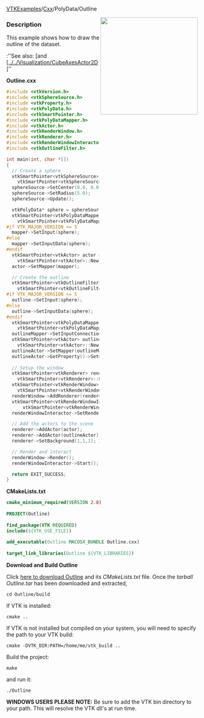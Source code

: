 [VTKExamples](/index/)/[Cxx](/Cxx)/PolyData/Outline

<img align="right" src="https://github.com/lorensen/VTKExamples/blob/gh-pages/Testing/Baseline/PolyData/TestOutline.png?raw=true" width="256" />

### Description
This example shows how to draw the outline of the dataset.

:''See also: [and [[../../Visualization/CubeAxesActor2D]]([../../Utilities/BoundingBox]])''

**Outline.cxx**
```c++
#include <vtkVersion.h>
#include <vtkSphereSource.h>
#include <vtkProperty.h>
#include <vtkPolyData.h>
#include <vtkSmartPointer.h>
#include <vtkPolyDataMapper.h>
#include <vtkActor.h>
#include <vtkRenderWindow.h>
#include <vtkRenderer.h>
#include <vtkRenderWindowInteractor.h>
#include <vtkOutlineFilter.h>

int main(int, char *[])
{
  // Create a sphere
  vtkSmartPointer<vtkSphereSource> sphereSource = 
    vtkSmartPointer<vtkSphereSource>::New();
  sphereSource->SetCenter(0.0, 0.0, 0.0);
  sphereSource->SetRadius(5.0);
  sphereSource->Update();

  vtkPolyData* sphere = sphereSource->GetOutput();
  vtkSmartPointer<vtkPolyDataMapper> mapper = 
    vtkSmartPointer<vtkPolyDataMapper>::New();
#if VTK_MAJOR_VERSION <= 5
  mapper->SetInput(sphere);
#else
  mapper->SetInputData(sphere);
#endif
  vtkSmartPointer<vtkActor> actor = 
    vtkSmartPointer<vtkActor>::New();
  actor->SetMapper(mapper);

  // Create the outline
  vtkSmartPointer<vtkOutlineFilter> outline = 
    vtkSmartPointer<vtkOutlineFilter>::New();
#if VTK_MAJOR_VERSION <= 5
  outline->SetInput(sphere);
#else
  outline->SetInputData(sphere);
#endif
  vtkSmartPointer<vtkPolyDataMapper> outlineMapper = 
    vtkSmartPointer<vtkPolyDataMapper>::New();
  outlineMapper->SetInputConnection(outline->GetOutputPort());
  vtkSmartPointer<vtkActor> outlineActor = 
    vtkSmartPointer<vtkActor>::New();
  outlineActor->SetMapper(outlineMapper);
  outlineActor->GetProperty()->SetColor(0,0,0);
  
  // Setup the window
  vtkSmartPointer<vtkRenderer> renderer = 
    vtkSmartPointer<vtkRenderer>::New();
  vtkSmartPointer<vtkRenderWindow> renderWindow = 
    vtkSmartPointer<vtkRenderWindow>::New();
  renderWindow->AddRenderer(renderer);
  vtkSmartPointer<vtkRenderWindowInteractor> renderWindowInteractor = 
      vtkSmartPointer<vtkRenderWindowInteractor>::New();
  renderWindowInteractor->SetRenderWindow(renderWindow);

  // Add the actors to the scene
  renderer->AddActor(actor);
  renderer->AddActor(outlineActor);
  renderer->SetBackground(1,1,1); // Background color white

  // Render and interact
  renderWindow->Render();
  renderWindowInteractor->Start();

  return EXIT_SUCCESS;
}
```
**CMakeLists.txt**
```cmake
cmake_minimum_required(VERSION 2.8)
 
PROJECT(Outline)
 
find_package(VTK REQUIRED)
include(${VTK_USE_FILE})
 
add_executable(Outline MACOSX_BUNDLE Outline.cxx)
 
target_link_libraries(Outline ${VTK_LIBRARIES})
```

**Download and Build Outline**

Click [here to download Outline](https://github.com/lorensen/VTKWikiExamplesTarballs/raw/master/Outline.tar) and its *CMakeLists.txt* file.
Once the *tarball Outline.tar* has been downloaded and extracted,
```
cd Outline/build 
```
If VTK is installed:
```
cmake ..
```
If VTK is not installed but compiled on your system, you will need to specify the path to your VTK build:
```
cmake -DVTK_DIR:PATH=/home/me/vtk_build ..
```
Build the project:
```
make
```
and run it:
```
./Outline
```
**WINDOWS USERS PLEASE NOTE:** Be sure to add the VTK bin directory to your path. This will resolve the VTK dll's at run time.

